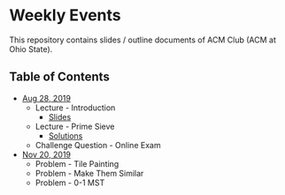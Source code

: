 Weekly Events
===

This repository contains slides / outline documents of ACM Club (ACM at Ohio State).

Table of Contents
---
* [Aug 28, 2019](Aug_28_2019)
    * Lecture - Introduction
        * [Slides](Aug_28_2019/Intro.pptx)
    * Lecture - Prime Sieve
        * [Solutions](Aug_28_2019/PrimeFactor.java)
    * Challenge Question - Online Exam
* [Nov 20, 2019](Nov_20_2019)
    * Problem - Tile Painting
    * Problem - Make Them Similar
    * Problem - 0-1 MST
